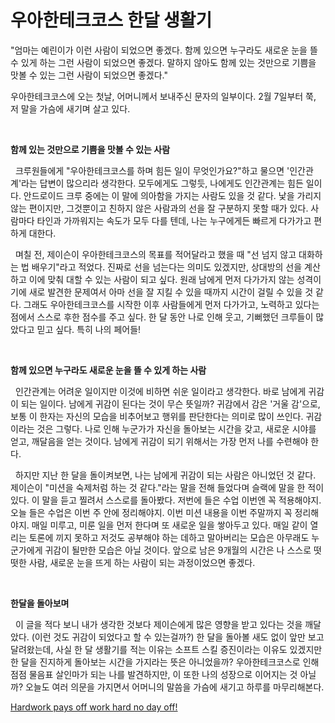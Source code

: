 # 우아한테크코스 한달 생활기

"엄마는 예린이가 이런 사람이 되었으면 좋겠다. 함께 있으면 누구라도 새로운 눈을 뜰 수 있게 하는 그런 사람이 되었으면 좋겠다. 말하지 않아도 함께 있는 것만으로 기쁨을 맛볼 수 있는 그런 사람이 되었으면 좋겠다."

우아한테크코스에 오는 첫날, 어머니께서 보내주신 문자의 일부이다. 2월 7일부터 쭉, 저 말을 가슴에 새기며 살고 있다. 

</br>

**함께 있는 것만으로 기쁨을 맛볼 수 있는 사람** 

&nbsp; 크루원들에게 "우아한테크코스를 하며 힘든 일이 무엇인가요?"하고 물으면 '인간관계'라는 답변이 많으리라 생각한다. 
모두에게도 그렇듯, 나에게도 인간관계는 힘든 일이다. 
안드로이드 크루 중에는 이 말에 의아함을 가지는 사람도 있을 것 같다. 
낯을 가리지 않는 편이지만, 그것뿐이고 친하지 않은 사람과의 선을 잘 구분하지 못할 때가 있다. 
사람마다 타인과 가까워지는 속도가 모두 다를 텐데, 나는 누구에게든 빠르게 다가가고 편하게 대한다.
  
&nbsp; 며칠 전, 제이슨이 우아한테크코스의 목표를 적어달라고 했을 때 "선 넘지 않고 대화하는 법 배우기"라고 적었다. 
진짜로 선을 넘는다는 의미도 있겠지만, 상대방의 선을 계산하고 이에 맞춰 대할 수 있는 사람이 되고 싶다. 
원래 남에게 먼저 다가가지 않는 성격이기에 새로 발견한 문제여서 아마 선을 잘 지킬 수 있을 때까지 시간이 걸릴 수 있을 것 같다. 
그래도 우아한테크코스를 시작한 이후 사람들에게 먼저 다가가고, 노력하고 있다는 점에서 스스로 후한 점수를 주고 싶다. 
한 달 동안 나로 인해 웃고, 기뻐했던 크루들이 많았다고 믿고 싶다. 특히 나의 페어들!

</br>

**함께 있으면 누구라도 새로운 눈을 뜰 수 있게 하는 사람**

&nbsp; 인간관계는 어려운 일이지만 이것에 비하면 쉬운 일이라고 생각한다. 
바로 남에게 귀감이 되는 일이다. 남에게 귀감이 된다는 것이 무슨 뜻일까? 
귀감에서 감은 '거울 감'으로, 보통 이 한자는 자신의 모습을 비추어보고 행위를 판단한다는 의미로 많이 쓰인다. 
귀감이라는 것은 그렇다. 
나로 인해 누군가가 자신을 돌아보는 시간을 갖고, 새로운 시야를 얻고, 깨달음을 얻는 것이다. 
남에게 귀감이 되기 위해서는 가장 먼저 나를 수련해야 한다. 

&nbsp; 하지만 지난 한 달을 돌이켜보면, 나는 남에게 귀감이 되는 사람은 아니었던 것 같다. 
제이슨이 "미션을 숙제처럼 하는 것 같다."라는 말을 전해 들었다며 슬랙에 말을 한 적이 있다. 이 말을 듣고 찔려서 스스로를 돌아봤다. 
저번에 들은 수업 이번엔 꼭 적용해야지. 오늘 들은 수업은 이번 주 안에 정리해야지. 
이번 미션 내용을 이번 주말까지 꼭 정리해야지. 매일 미루고, 미룬 일을 먼저 한다며 또 새로운 일을 쌓아두고 있다. 
매일 같이 열리는 토론에 끼지 못하고 저것도 공부해야 하는 데하고 말아버리는 모습은 아무래도 누군가에게 귀감이 될만한 모습은 아닐 것이다. 
앞으로 남은 9개월의 시간은 나 스스로 떳떳한 사람, 새로운 눈을 뜨게 하는 사람이 되는 과정이었으면 좋겠다. 

</br>


**한달을 돌아보며**

&nbsp; 이 글을 적다 보니 내가 생각한 것보다 제이슨에게 많은 영향을 받고 있다는 것을 깨달았다. 
(이런 것도 귀감이 되었다고 할 수 있는걸까?) 
한 달을 돌아볼 새도 없이 앞만 보고 달려왔는데, 사실 한 달 생활기를 적는 이유는 소프트 스킬 증진이라는 이유도 있겠지만 한 달을 진지하게 돌아보는 시간을 가지라는 뜻은 아니었을까? 
우아한테크코스로 인해 점점 물음표 살인마가 되는 나를 발견하지만, 이 또한 나의 성장으로 이어지는 것 아닐까? 
오늘도 여러 의문을 가지면서 어머니의 말씀을 가슴에 새기고 하루를 마무리해본다.

[Hardwork pays off work hard no day off!](https://open.spotify.com/track/7ybE42Hv2nnAWIrjfAxlCM?si=9fe805363eff4b0a)
